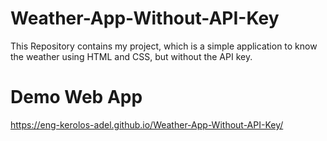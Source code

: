 # Weather-App-Without-API-Key
This Repository contains my project, which is a simple application to know the weather using HTML and CSS, but without the API key.
# Demo Web App
https://eng-kerolos-adel.github.io/Weather-App-Without-API-Key/
